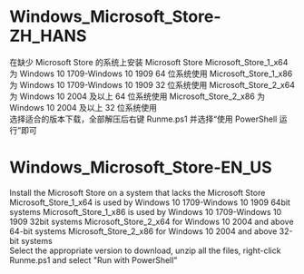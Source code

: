 # Windows_Microsoft_Store-ZH_HANS
在缺少 Microsoft Store 的系统上安装 Microsoft Store
Microsoft_Store_1_x64 为 Windows 10 1709-Windows 10 1909 64 位系统使用
Microsoft_Store_1_x86 为 Windows 10 1709-Windows 10 1909 32 位系统使用
Microsoft_Store_2_x64 为 Windows 10 2004 及以上 64 位系统使用
Microsoft_Store_2_x86 为 Windows 10 2004 及以上 32 位系统使用
<br>选择适合的版本下载，全部解压后右键 Runme.ps1 并选择“使用 PowerShell 运行”即可</br>

# Windows_Microsoft_Store-EN_US
Install the Microsoft Store on a system that lacks the Microsoft Store
Microsoft_Store_1_x64 is used by Windows 10 1709-Windows 10 1909 64bit systems
Microsoft_Store_1_x86 is used by Windows 10 1709-Windows 10 1909 32bit systems
Microsoft_Store_2_x64 for Windows 10 2004 and above 64-bit systems
Microsoft_Store_2_x86 for Windows 10 2004 and above 32-bit systems
<br>Select the appropriate version to download, unzip all the files, right-click Runme.ps1 and select "Run with PowerShell"</br>
